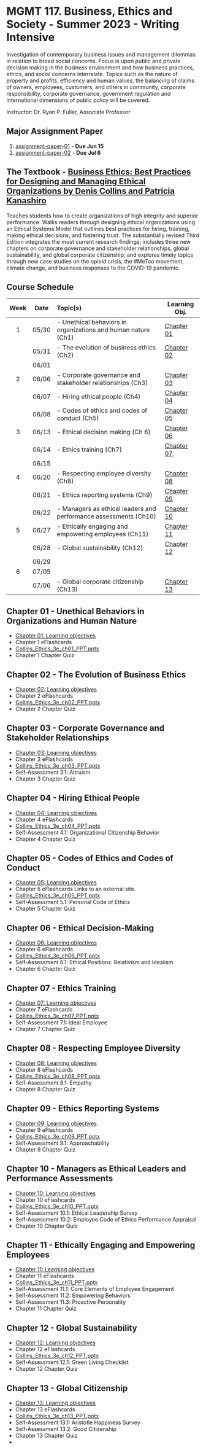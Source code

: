 # MGMT 117. Business, Ethics and Society - Summer 2023 - Writing Intensive

Investigation of contemporary business issues and management dilemmas in relation to broad social concerns. Focus is upon public and private decision making in the business environment and how business practices, ethics, and social concerns interrelate. Topics such as the nature of property and profits, efficiency and human values, the balancing of claims of owners, employees, customers, and others in community, corporate responsibility, corporate governance, government regulation and international dimensions of public policy will be covered.

Instructor: Dr. Ryan P. Fuller, Associate Professor

## Major Assignment Paper

1. [assignment-paper-01](assignment-paper-01.md) - **Due Jun 15**
2. [assignment-paper-02](assignment-paper-02.md) - **Due Jul 6**

## The Textbook - [Business Ethics: Best Practices for Designing and Managing Ethical Organizations by Denis Collins and Patricia Kanashiro](https://www.amazon.com/Business-Ethics-Practices-Designing-Organizations/dp/1544396821/ref=sr_1_1?qid=1685597364&refinements=p_27%3ADenis+Collins&s=books&sr=1-1&text=Denis+Collins)

Teaches students how to create organizations of high integrity and superior performance. Walks readers through designing ethical organizations using an Ethical Systems Model that outlines best practices for hiring, training, making ethical decisions, and fostering trust. The substantially revised Third Edition integrates the most current research findings; includes three new chapters on corporate governance and stakeholder relationships, global sustainability, and global corporate citizenship; and explores timely topics through new case studies on the opioid crisis, the \#MeToo movement, climate change, and business responses to the COVID-19 pandemic.

## Course Schedule

| Week | Date  | Topic(s)                                                         | Learning Obj.                                             |
| :----: | ----- |:---------------------------------------------------------------- | --------------------------------------------------------- |
| 1    | 05/30 | - Unethical behaviors in organizations and human nature (Ch1)    | [Chapter 01](Chapter%2001%20-%20Unethical%20Behaviors%20in%20Organizations%20and%20Human%20Nature/Chapter%2001%20-%20Learning%20objectives.md) |
|      | 05/31 | - The evolution of business ethics (Ch2)                         | [Chapter 02](Chapter%2002%20-%20The%20Evolution%20of%20Business%20Ethics/Chapter%2002%20-%20Learning%20objectives.md) |
|      | 06/01 |                                                                  |                                                           |
| 2    | 06/06 | - Corporate governance and stakeholder relationships (Ch3)       | [Chapter 03](Chapter%2003%20-%20Corporate%20Governance%20and%20Stakeholder%20Relationships/Chapter%2003%20-%20Learning%20objectives.md) |
|      | 06/07 | - Hiring ethical people (Ch4)                                    | [Chapter 04](Chapter%2004%20-%20Hiring%20Ethical%20People/Chapter%2004%20-%20Learning%20objectives.md) |
|      | 06/08 | - Codes of ethics and codes of conduct (Ch5)                     | [Chapter 05](Chapter%2005%20-%20Codes%20of%20Ethics%20and%20Codes%20of%20Conduct/Chapter%2005%20-%20Learning%20objectives.md) |
| 3    | 06/13 | - Ethical decision making (Ch 6)                                 | [Chapter 06](Chapter%2006%20-%20Ethical%20Decision-Making/Chapter%2006%20-%20Learning%20objectives.md) |
|      | 06/14 | - Ethics training (Ch7)                                          | [Chapter 07](Chapter%2007%20-%20Ethics%20Training/Chapter%2007%20-%20Learning%20objectives.md) |
|      | 06/15 |                                                                  |                                                           |
| 4    | 06/20 | - Respecting employee diversity (Ch8)                            | [Chapter 08](Chapter%2008%20-%20Respecting%20Employee%20Diversity/Chapter%2008%20-%20Learning%20objectives.md) |
|      | 06/21 | - Ethics reporting systems (Ch9)                                 | [Chapter 09](Chapter%2009%20-%20Ethics%20Reporting%20Systems/Chapter%2009%20-%20Learning%20objectives.md) |
|      | 06/22 | - Managers as ethical leaders and performance assessments (Ch10) | [Chapter 10](Chapter%2010%20-%20Managers%20as%20Ethical%20Leaders%20and%20Performance%20Assessments/Chapter%2010%20-%20Learning%20objectives.md) |
| 5    | 06/27 | - Ethically engaging and empowering employees (Ch11)             | [Chapter 11](Chapter%2011%20-%20Ethically%20Engaging%20and%20Empowering%20Employees/Chapter%2011%20-%20Learning%20objectives.md) |
|      | 06/28 | - Global sustainability (Ch12)                                   | [Chapter 12](Chapter%2012%20-%20Global%20Sustainability/Chapter%2012%20-%20Learning%20objectives.md) |
|      | 06/29 |                                                                  |                                                           |
| 6    | 07/05 |                                                                  |                                                           |
|      | 07/06 | - Global corporate citizenship (Ch13)                            | [Chapter 13](Chapter%2013%20-%20Global%20Citizenship/Chapter%2013%20-%20Learning%20objectives.md) |

## Chapter 01 - Unethical Behaviors in Organizations and Human Nature

- [Chapter 01: Learning objectives](Chapter%2001%20-%20Unethical%20Behaviors%20in%20Organizations%20and%20Human%20Nature/Chapter%2001%20-%20Learning%20objectives.md)
- Chapter 1 eFlashcards
- [Collins_Ethics_3e_ch01_PPT.pptx](Chapter%2001%20-%20Unethical%20Behaviors%20in%20Organizations%20and%20Human%20Nature/Collins_Ethics_3e_ch01_PPT.pptx)
- Chapter 1 Chapter Quiz

## Chapter 02 - The Evolution of Business Ethics

- [Chapter 02: Learning objectives](Chapter%2002%20-%20The%20Evolution%20of%20Business%20Ethics/Chapter%2002%20-%20Learning%20objectives.md)
- Chapter 2 eFlashcards
- [Collins_Ethics_3e_ch02_PPT.pptx](Chapter%2002%20-%20The%20Evolution%20of%20Business%20Ethics/Collins_Ethics_3e_ch02_PPT.pptx)
- Chapter 2 Chapter Quiz

## Chapter 03 - Corporate Governance and Stakeholder Relationships

- [Chapter 03: Learning objectives](Chapter%2003%20-%20Corporate%20Governance%20and%20Stakeholder%20Relationships/Chapter%2003%20-%20Learning%20objectives.md)
- Chapter 3 eFlashcards
- [Collins_Ethics_3e_ch03_PPT.pptx](Chapter%2003%20-%20Corporate%20Governance%20and%20Stakeholder%20Relationships/Collins_Ethics_3e_ch03_PPT.pptx)
- Self-Assessment 3.1: Altruism
- Chapter 3 Chapter Quiz

## Chapter 04 - Hiring Ethical People

- [Chapter 04: Learning objectives](Chapter%2004%20-%20Hiring%20Ethical%20People/Chapter%2004%20-%20Learning%20objectives.md)
- Chapter 4 eFlashcards
- [Collins_Ethics_3e_ch04_PPT.pptx](Chapter%2004%20-%20Hiring%20Ethical%20People/Collins_Ethics_3e_ch04_PPT.pptx)
- Self-Assessment 4.1: Organizational Citizenship Behavior
- Chapter 4 Chapter Quiz

## Chapter 05 - Codes of Ethics and Codes of Conduct

- [Chapter 05: Learning objectives](Chapter%2005%20-%20Codes%20of%20Ethics%20and%20Codes%20of%20Conduct/Chapter%2005%20-%20Learning%20objectives.md)
- Chapter 5 eFlashcards Links to an external site.
- [Collins_Ethics_3e_ch05_PPT.pptx](Chapter%2005%20-%20Codes%20of%20Ethics%20and%20Codes%20of%20Conduct/Collins_Ethics_3e_ch05_PPT.pptx)
- Self-Assessment 5.1: Personal Code of Ethics
- Chapter 5 Chapter Quiz

## Chapter 06 - Ethical Decision-Making

- [Chapter 06: Learning objectives](Chapter%2006%20-%20Ethical%20Decision-Making/Chapter%2006%20-%20Learning%20objectives.md)
- Chapter 6 eFlashcards
- [Collins_Ethics_3e_ch06_PPT.pptx](Chapter%2006%20-%20Ethical%20Decision-Making/Collins_Ethics_3e_ch06_PPT.pptx)
- Self-Assessment 6.1: Ethical Positions: Relativism and Idealism
- Chapter 6 Chapter Quiz

## Chapter 07 - Ethics Training

- [Chapter 07: Learning objectives](Chapter%2007%20-%20Ethics%20Training/Chapter%2007%20-%20Learning%20objectives.md)
- Chapter 7 eFlashcards
- [Collins_Ethics_3e_ch07_PPT.pptx](Chapter%2007%20-%20Ethics%20Training/Collins_Ethics_3e_ch07_PPT.pptx)
- Self-Assessment 7.1: Ideal Employee
- Chapter 7 Chapter Quiz

## Chapter 08 - Respecting Employee Diversity

- [Chapter 08: Learning objectives](Chapter%2008%20-%20Respecting%20Employee%20Diversity/Chapter%2008%20-%20Learning%20objectives.md)
- Chapter 8 eFlashcards
- [Collins_Ethics_3e_ch08_PPT.pptx](Chapter%2008%20-%20Respecting%20Employee%20Diversity/Collins_Ethics_3e_ch08_PPT.pptx)
- Self-Assessment 8.1: Empathy
- Chapter 8 Chapter Quiz

## Chapter 09 - Ethics Reporting Systems

- [Chapter 09: Learning objectives](Chapter%2009%20-%20Ethics%20Reporting%20Systems/Chapter%2009%20-%20Learning%20objectives.md)
- Chapter 9 eFlashcards
- [Collins_Ethics_3e_ch09_PPT.pptx](Chapter%2009%20-%20Ethics%20Reporting%20Systems/Collins_Ethics_3e_ch09_PPT.pptx)
- Self-Assessment 9.1: Approachability
- Chapter 9 Chapter Quiz

## Chapter 10 - Managers as Ethical Leaders and Performance Assessments

- [Chapter 10: Learning objectives](Chapter%2010%20-%20Managers%20as%20Ethical%20Leaders%20and%20Performance%20Assessments/Chapter%2010%20-%20Learning%20objectives.md)
- Chapter 10 eFlashcards
- [Collins_Ethics_3e_ch10_PPT.pptx](Chapter%2010%20-%20Managers%20as%20Ethical%20Leaders%20and%20Performance%20Assessments/Collins_Ethics_3e_ch10_PPT.pptx)
- Self-Assessment 10.1: Ethical Leadership Survey
- Self-Assessment 10.2: Employee Code of Ethics Performance Appraisal
- Chapter 10 Chapter Quiz

## Chapter 11 - Ethically Engaging and Empowering Employees

- [Chapter 11: Learning objectives](Chapter%2011%20-%20Ethically%20Engaging%20and%20Empowering%20Employees/Chapter%2011%20-%20Learning%20objectives.md)
- Chapter 11 eFlashcards
- [Collins_Ethics_3e_ch11_PPT.pptx](Chapter%2011%20-%20Ethically%20Engaging%20and%20Empowering%20Employees/Collins_Ethics_3e_ch11_PPT.pptx)
- Self-Assessment 11.1: Core Elements of Employee Engagement
- Self-Assessment 11.2: Empowering Behaviors
- Self-Assessment 11.3: Proactive Personality
- Chapter 11 Chapter Quiz

## Chapter 12 - Global Sustainability

- [Chapter 12: Learning objectives](Chapter%2012%20-%20Global%20Sustainability/Chapter%2012%20-%20Learning%20objectives.md)
- Chapter 12 eFlashcards
- [Collins_Ethics_3e_ch12_PPT.pptx](Chapter%2012%20-%20Global%20Sustainability/Collins_Ethics_3e_ch12_PPT.pptx)
- Self-Assessment 12.1: Green Living Checklist
- Chapter 12 Chapter Quiz

## Chapter 13 - Global Citizenship

- [Chapter 13: Learning objectives](Chapter%2013%20-%20Global%20Citizenship/Chapter%2013%20-%20Learning%20objectives.md)
- Chapter 13 eFlashcards
- [Collins_Ethics_3e_ch13_PPT.pptx](Chapter%2013%20-%20Global%20Citizenship/Collins_Ethics_3e_ch13_PPT.pptx)
- Self-Assessment 13.1: Aristotle Happiness Survey
- Self-Assessment 13.2: Good Citizenship
- Chapter 13 Chapter Quiz
- 